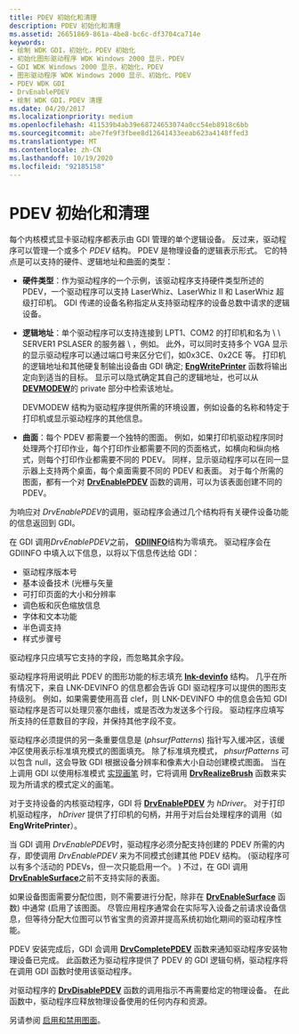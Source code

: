 ```yaml
---
title: PDEV 初始化和清理
description: PDEV 初始化和清理
ms.assetid: 26651869-861a-4be8-bc6c-df3704ca714e
keywords:
- 绘制 WDK GDI，初始化，PDEV 初始化
- 初始化图形驱动程序 WDK Windows 2000 显示，PDEV
- GDI WDK Windows 2000 显示，初始化，PDEV
- 图形驱动程序 WDK Windows 2000 显示、初始化、PDEV
- PDEV WDK GDI
- DrvEnablePDEV
- 绘制 WDK GDI，PDEV 清理
ms.date: 04/20/2017
ms.localizationpriority: medium
ms.openlocfilehash: 411539b4ab39e68724653074a0cc54eb8918c6bb
ms.sourcegitcommit: abe7fe9f3fbee8d12641433eeab623a4148ffed3
ms.translationtype: MT
ms.contentlocale: zh-CN
ms.lasthandoff: 10/19/2020
ms.locfileid: "92185158"
---
```

# <a name="pdev-initialization-and-cleanup"></a>PDEV 初始化和清理

每个内核模式显卡驱动程序都表示由 GDI 管理的单个逻辑设备。 反过来，驱动程序可以管理一个或多个 *PDEV* 结构。 PDEV 是物理设备的逻辑表示形式。 它的特点是可以支持的硬件、逻辑地址和曲面的类型：

- **硬件类型**：作为驱动程序的一个示例，该驱动程序支持硬件类型所述的 PDEV，一个驱动程序可以支持 LaserWhiz、LaserWhiz II 和 LaserWhiz 超级打印机。 GDI 传递的设备名称指定从支持驱动程序的设备总数中请求的逻辑设备。

- **逻辑地址**：单个驱动程序可以支持连接到 LPT1、COM2 的打印机和名为 \\ \\ SERVER1 PSLASER 的服务器 \\ ，例如。 此外，可以同时支持多个 VGA 显示的显示驱动程序可以通过端口号来区分它们，如0x3CE、0x2CE 等。 打印机的逻辑地址和其他硬复制输出设备由 GDI 确定; [**EngWritePrinter**](/windows/win32/api/winddi/nf-winddi-engwriteprinter) 函数将输出定向到适当的目标。 显示可以隐式确定其自己的逻辑地址，也可以从 [**DEVMODEW**](/windows/win32/api/wingdi/ns-wingdi-devmodew)的 private 部分中检索该地址。

  DEVMODEW 结构为驱动程序提供所需的环境设置，例如设备的名称和特定于打印机或显示驱动程序的其他信息。

- **曲面**：每个 PDEV 都需要一个独特的图面。 例如，如果打印机驱动程序同时处理两个打印作业，每个打印作业都需要不同的页面格式，如横向和纵向格式，则每个打印作业都需要不同的 PDEV。 同样，显示驱动程序可以在同一显示器上支持两个桌面，每个桌面需要不同的 PDEV 和表面。 对于每个所需的图面，都有一个对 [**DrvEnablePDEV**](/windows/win32/api/winddi/nf-winddi-drvenablepdev) 函数的调用，可以为该表面创建不同的 PDEV。

为响应对 *DrvEnablePDEV*的调用，驱动程序会通过几个结构将有关硬件设备功能的信息返回到 GDI。

在 GDI 调用*DrvEnablePDEV*之前， [**GDIINFO**](/windows/win32/api/winddi/ns-winddi-gdiinfo)结构为零填充。 驱动程序会在 GDIINFO 中填入以下信息，以将以下信息传达给 GDI：

- 驱动程序版本号
- 基本设备技术 (光栅与矢量
- 可打印页面的大小和分辨率
- 调色板和灰色缩放信息
- 字体和文本功能
- 半色调支持
- 样式步骤号

驱动程序只应填写它支持的字段，而忽略其余字段。

驱动程序将用说明此 PDEV 的图形功能的标志填充 [**lnk-devinfo**](/windows/win32/api/winddi/ns-winddi-devinfo) 结构。 几乎在所有情况下，来自 LNK-DEVINFO 的信息都会告诉 GDI 驱动程序可以提供的图形支持级别。 例如，如果需要使用高音 clef，则 LNK-DEVINFO 中的信息会告知 GDI 驱动程序是否可以处理贝塞尔曲线，或是否改为发送多个行段。 驱动程序应填写所支持的任意数目的字段，并保持其他字段不变。

驱动程序必须提供的另一条重要信息是 (*phsurfPatterns*) 指针写入缓冲区，该缓冲区使用表示标准填充模式的图面填充。 除了标准填充模式， *phsurfPatterns* 可以包含 null，这会导致 GDI 根据设备分辨率和像素大小自动创建模式图面。 当在上调用 GDI 以使用标准模式 [实现画笔](realizing-brushes.md) 时，它将调用 [**DrvRealizeBrush**](/windows/win32/api/winddi/nf-winddi-drvrealizebrush) 函数来实现为所请求的模式定义的画笔。

对于支持设备的内核驱动程序，GDI 将 [**DrvEnablePDEV**](/windows/win32/api/winddi/nf-winddi-drvenablepdev) 为 *hDriver*。 对于打印机驱动程序， *hDriver* 提供了打印机的句柄，并用于对后台处理程序的调用（如 **EngWritePrinter**）。

当 GDI 调用 *DrvEnablePDEV*时，驱动程序必须分配支持创建的 PDEV 所需的内存，即使调用 *DrvEnablePDEV* 来为不同模式创建其他 PDEV 结构。  (驱动程序可以有多个活动的 PDEVs，但一次只能启用一个。 ) 不过，在 GDI 调用 [**DrvEnableSurface**](/windows/win32/api/winddi/nf-winddi-drvenablesurface)之前不支持实际的表面。

如果设备图面需要分配位图，则不需要进行分配，除非在 [**DrvEnableSurface**](/windows/win32/api/winddi/nf-winddi-drvenablesurface) 函数) 中通常 (启用了该图面。 尽管应用程序通常会在实际写入设备之前请求设备信息，但等待分配大位图可以节省宝贵的资源并提高系统初始化期间的驱动程序性能。

PDEV 安装完成后，GDI 会调用 [**DrvCompletePDEV**](/windows/win32/api/winddi/nf-winddi-drvcompletepdev) 函数来通知驱动程序安装物理设备已完成。 此函数还为驱动程序提供了 PDEV 的 GDI 逻辑句柄，驱动程序将在调用 GDI 函数时使用该驱动程序。

对驱动程序的 [**DrvDisablePDEV**](/windows/win32/api/winddi/nf-winddi-drvdisablepdev) 函数的调用指示不再需要给定的物理设备。 在此函数中，驱动程序应释放物理设备使用的任何内存和资源。

另请参阅 [启用和禁用图面](enabling-and-disabling-the-surface.md)。
